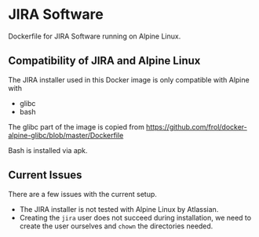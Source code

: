 # JIRA Software

Dockerfile for JIRA Software running on Alpine Linux.

## Compatibility of JIRA and Alpine Linux

The JIRA installer used in this Docker image is only compatible with Alpine with

- glibc
- bash

The glibc part of the image is copied from https://github.com/frol/docker-alpine-glibc/blob/master/Dockerfile

Bash is installed via apk.

## Current Issues

There are a few issues with the current setup.

- The JIRA installer is not tested with Alpine Linux by Atlassian.
- Creating the `jira` user does not succeed during installation, we need to create the user ourselves and `chown` the directories needed.